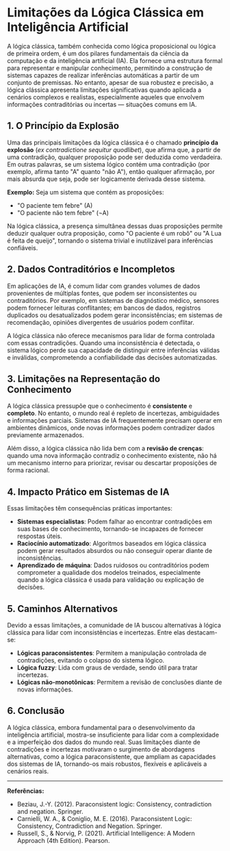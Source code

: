 # Limitações da Lógica Clássica em Inteligência Artificial

A lógica clássica, também conhecida como lógica proposicional ou lógica de primeira ordem, é um dos pilares fundamentais da ciência da computação e da inteligência artificial (IA). Ela fornece uma estrutura formal para representar e manipular conhecimento, permitindo a construção de sistemas capazes de realizar inferências automáticas a partir de um conjunto de premissas. No entanto, apesar de sua robustez e precisão, a lógica clássica apresenta limitações significativas quando aplicada a cenários complexos e realistas, especialmente aqueles que envolvem informações contraditórias ou incertas — situações comuns em IA.

## 1. O Princípio da Explosão

Uma das principais limitações da lógica clássica é o chamado **princípio da explosão** (*ex contradictione sequitur quodlibet*), que afirma que, a partir de uma contradição, qualquer proposição pode ser deduzida como verdadeira. Em outras palavras, se um sistema lógico contém uma contradição (por exemplo, afirma tanto "A" quanto "não A"), então qualquer afirmação, por mais absurda que seja, pode ser logicamente derivada desse sistema.

**Exemplo:**
Seja um sistema que contém as proposições:
- "O paciente tem febre" (A)
- "O paciente não tem febre" (¬A)

Na lógica clássica, a presença simultânea dessas duas proposições permite deduzir qualquer outra proposição, como "O paciente é um robô" ou "A Lua é feita de queijo", tornando o sistema trivial e inutilizável para inferências confiáveis.

## 2. Dados Contraditórios e Incompletos

Em aplicações de IA, é comum lidar com grandes volumes de dados provenientes de múltiplas fontes, que podem ser inconsistentes ou contraditórios. Por exemplo, em sistemas de diagnóstico médico, sensores podem fornecer leituras conflitantes; em bancos de dados, registros duplicados ou desatualizados podem gerar inconsistências; em sistemas de recomendação, opiniões divergentes de usuários podem conflitar.

A lógica clássica não oferece mecanismos para lidar de forma controlada com essas contradições. Quando uma inconsistência é detectada, o sistema lógico perde sua capacidade de distinguir entre inferências válidas e inválidas, comprometendo a confiabilidade das decisões automatizadas.

## 3. Limitações na Representação do Conhecimento

A lógica clássica pressupõe que o conhecimento é **consistente** e **completo**. No entanto, o mundo real é repleto de incertezas, ambiguidades e informações parciais. Sistemas de IA frequentemente precisam operar em ambientes dinâmicos, onde novas informações podem contradizer dados previamente armazenados.

Além disso, a lógica clássica não lida bem com a **revisão de crenças**: quando uma nova informação contradiz o conhecimento existente, não há um mecanismo interno para priorizar, revisar ou descartar proposições de forma racional.

## 4. Impacto Prático em Sistemas de IA

Essas limitações têm consequências práticas importantes:

- **Sistemas especialistas**: Podem falhar ao encontrar contradições em suas bases de conhecimento, tornando-se incapazes de fornecer respostas úteis.
- **Raciocínio automatizado**: Algoritmos baseados em lógica clássica podem gerar resultados absurdos ou não conseguir operar diante de inconsistências.
- **Aprendizado de máquina**: Dados ruidosos ou contraditórios podem comprometer a qualidade dos modelos treinados, especialmente quando a lógica clássica é usada para validação ou explicação de decisões.

## 5. Caminhos Alternativos

Devido a essas limitações, a comunidade de IA buscou alternativas à lógica clássica para lidar com inconsistências e incertezas. Entre elas destacam-se:

- **Lógicas paraconsistentes**: Permitem a manipulação controlada de contradições, evitando o colapso do sistema lógico.
- **Lógica fuzzy**: Lida com graus de verdade, sendo útil para tratar incertezas.
- **Lógicas não-monotônicas**: Permitem a revisão de conclusões diante de novas informações.

## 6. Conclusão

A lógica clássica, embora fundamental para o desenvolvimento da inteligência artificial, mostra-se insuficiente para lidar com a complexidade e a imperfeição dos dados do mundo real. Suas limitações diante de contradições e incertezas motivaram o surgimento de abordagens alternativas, como a lógica paraconsistente, que ampliam as capacidades dos sistemas de IA, tornando-os mais robustos, flexíveis e aplicáveis a cenários reais.

---

**Referências:**
- Beziau, J.-Y. (2012). Paraconsistent logic: Consistency, contradiction and negation. Springer.
- Carnielli, W. A., & Coniglio, M. E. (2016). Paraconsistent Logic: Consistency, Contradiction and Negation. Springer.
- Russell, S., & Norvig, P. (2021). Artificial Intelligence: A Modern Approach (4th Edition). Pearson.